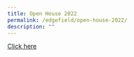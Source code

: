 ```yaml
---
title: Open House 2022
permalink: /edgefield/open-house-2022/
description: ""
---
```

[Click here](https://openhouse2022.edgefield.edu.sg/)
